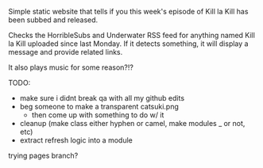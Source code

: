 Simple static website that tells if you this week's episode of Kill la Kill has been subbed and released.

Checks the HorribleSubs and Underwater RSS feed for anything named Kill la Kill uploaded since last Monday. If it detects something, it will display a message and provide related links.

It also plays music for some reason?!?

TODO:

- make sure i didnt break qa with all my github edits
- beg someone to make a transparent catsuki.png
  - then come up with something to do w/ it
- cleanup (make class either hyphen or camel, make modules _ or not, etc)
- extract refresh logic into a module

trying pages branch?
